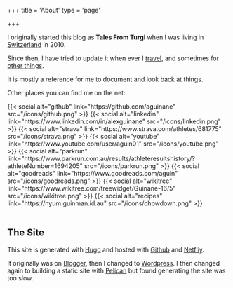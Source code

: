 +++
title = 'About'
type = 'page'

+++

I originally started this blog as **Tales From Turgi** when I was living in [Switzerland](/tags/switzerland) in 2010.

Since then, I have tried to update it when ever I [travel](/categories/travel), and sometimes for [other things](/categories/misc).

It is mostly a reference for me to document and look back at things.

Other places you can find me on the net:
<div class="social">
{{< social alt="github" link="https://github.com/aguinane" src="/icons/github.png" >}}
{{< social alt="linkedin" link="https://www.linkedin.com/in/alexguinane" src="/icons/linkedin.png" >}}
{{< social alt="strava" link="https://www.strava.com/athletes/681775" src="/icons/strava.png" >}}
{{< social alt="youtube" link="https://www.youtube.com/user/aguin01" src="/icons/youtube.png" >}}
{{< social alt="parkrun" link="https://www.parkrun.com.au/results/athleteresultshistory/?athleteNumber=1694205" src="/icons/parkrun.png" >}}
{{< social alt="goodreads" link="https://www.goodreads.com/aguin" src="/icons/goodreads.png" >}}
{{< social alt="wikitree" link="https://www.wikitree.com/treewidget/Guinane-16/5" src="/icons/wikitree.png" >}}
{{< social alt="recipes" link="https://nyum.guinman.id.au" src="/icons/chowdown.png" >}}
<br><br>
</div>


## The Site

This site is generated with [Hugo](https://gohugo.io/) and hosted with [Github](https://github.com/aguinane/blog) and [Netfliy](https://www.netlify.com/).

It originally was on [Blogger](http://talesfromturgi.blogspot.com/), then I changed to [Wordpress](http://alexguinane.wordpress.com). I then changed again to building a static site with [Pelican](https://blog.getpelican.com/) but found generating the site was too slow.
